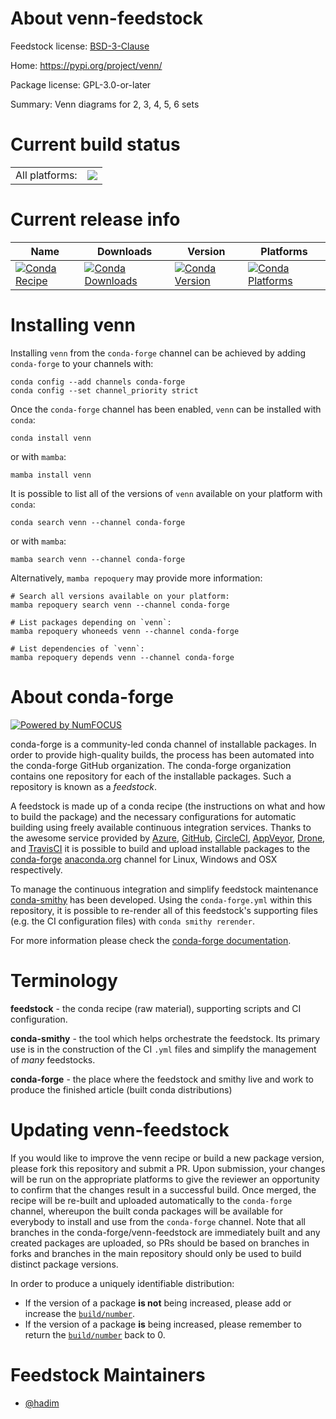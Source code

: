 About venn-feedstock
====================

Feedstock license: [BSD-3-Clause](https://github.com/conda-forge/tmpv63lb9kt-feedstock/blob/main/LICENSE.txt)

Home: https://pypi.org/project/venn/

Package license: GPL-3.0-or-later

Summary: Venn diagrams for 2, 3, 4, 5, 6 sets

Current build status
====================


<table><tr><td>All platforms:</td>
    <td>
      <a href="https://dev.azure.com/conda-forge/feedstock-builds/_build/latest?definitionId=None&branchName=main">
        <img src="https://dev.azure.com/conda-forge/feedstock-builds/_apis/build/status/tmpv63lb9kt-feedstock?branchName=main">
      </a>
    </td>
  </tr>
</table>

Current release info
====================

| Name | Downloads | Version | Platforms |
| --- | --- | --- | --- |
| [![Conda Recipe](https://img.shields.io/badge/recipe-venn-green.svg)](https://anaconda.org/conda-forge/venn) | [![Conda Downloads](https://img.shields.io/conda/dn/conda-forge/venn.svg)](https://anaconda.org/conda-forge/venn) | [![Conda Version](https://img.shields.io/conda/vn/conda-forge/venn.svg)](https://anaconda.org/conda-forge/venn) | [![Conda Platforms](https://img.shields.io/conda/pn/conda-forge/venn.svg)](https://anaconda.org/conda-forge/venn) |

Installing venn
===============

Installing `venn` from the `conda-forge` channel can be achieved by adding `conda-forge` to your channels with:

```
conda config --add channels conda-forge
conda config --set channel_priority strict
```

Once the `conda-forge` channel has been enabled, `venn` can be installed with `conda`:

```
conda install venn
```

or with `mamba`:

```
mamba install venn
```

It is possible to list all of the versions of `venn` available on your platform with `conda`:

```
conda search venn --channel conda-forge
```

or with `mamba`:

```
mamba search venn --channel conda-forge
```

Alternatively, `mamba repoquery` may provide more information:

```
# Search all versions available on your platform:
mamba repoquery search venn --channel conda-forge

# List packages depending on `venn`:
mamba repoquery whoneeds venn --channel conda-forge

# List dependencies of `venn`:
mamba repoquery depends venn --channel conda-forge
```


About conda-forge
=================

[![Powered by
NumFOCUS](https://img.shields.io/badge/powered%20by-NumFOCUS-orange.svg?style=flat&colorA=E1523D&colorB=007D8A)](https://numfocus.org)

conda-forge is a community-led conda channel of installable packages.
In order to provide high-quality builds, the process has been automated into the
conda-forge GitHub organization. The conda-forge organization contains one repository
for each of the installable packages. Such a repository is known as a *feedstock*.

A feedstock is made up of a conda recipe (the instructions on what and how to build
the package) and the necessary configurations for automatic building using freely
available continuous integration services. Thanks to the awesome service provided by
[Azure](https://azure.microsoft.com/en-us/services/devops/), [GitHub](https://github.com/),
[CircleCI](https://circleci.com/), [AppVeyor](https://www.appveyor.com/),
[Drone](https://cloud.drone.io/welcome), and [TravisCI](https://travis-ci.com/)
it is possible to build and upload installable packages to the
[conda-forge](https://anaconda.org/conda-forge) [anaconda.org](https://anaconda.org/)
channel for Linux, Windows and OSX respectively.

To manage the continuous integration and simplify feedstock maintenance
[conda-smithy](https://github.com/conda-forge/conda-smithy) has been developed.
Using the ``conda-forge.yml`` within this repository, it is possible to re-render all of
this feedstock's supporting files (e.g. the CI configuration files) with ``conda smithy rerender``.

For more information please check the [conda-forge documentation](https://conda-forge.org/docs/).

Terminology
===========

**feedstock** - the conda recipe (raw material), supporting scripts and CI configuration.

**conda-smithy** - the tool which helps orchestrate the feedstock.
                   Its primary use is in the construction of the CI ``.yml`` files
                   and simplify the management of *many* feedstocks.

**conda-forge** - the place where the feedstock and smithy live and work to
                  produce the finished article (built conda distributions)


Updating venn-feedstock
=======================

If you would like to improve the venn recipe or build a new
package version, please fork this repository and submit a PR. Upon submission,
your changes will be run on the appropriate platforms to give the reviewer an
opportunity to confirm that the changes result in a successful build. Once
merged, the recipe will be re-built and uploaded automatically to the
`conda-forge` channel, whereupon the built conda packages will be available for
everybody to install and use from the `conda-forge` channel.
Note that all branches in the conda-forge/venn-feedstock are
immediately built and any created packages are uploaded, so PRs should be based
on branches in forks and branches in the main repository should only be used to
build distinct package versions.

In order to produce a uniquely identifiable distribution:
 * If the version of a package **is not** being increased, please add or increase
   the [``build/number``](https://docs.conda.io/projects/conda-build/en/latest/resources/define-metadata.html#build-number-and-string).
 * If the version of a package **is** being increased, please remember to return
   the [``build/number``](https://docs.conda.io/projects/conda-build/en/latest/resources/define-metadata.html#build-number-and-string)
   back to 0.

Feedstock Maintainers
=====================

* [@hadim](https://github.com/hadim/)

